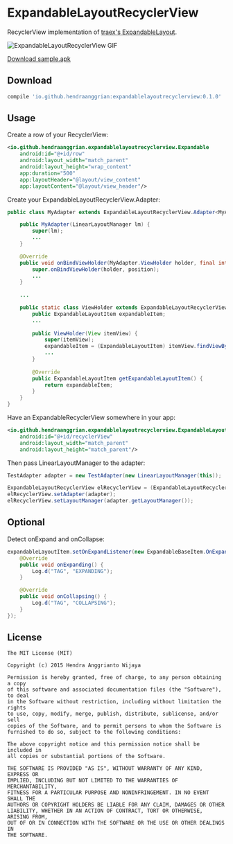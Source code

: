 ExpandableLayoutRecyclerView
============================

RecyclerView implementation of [traex's ExpandableLayout](https://github.com/traex/ExpandableLayout).

![ExpandableLayoutRecyclerView GIF](https://github.com/hendraanggrian/ExpandableLayoutRecyclerView/blob/master/sample.gif)

[Download sample.apk](https://github.com/hendraanggrian/ExpandableLayoutRecyclerView/blob/master/sample.apk?raw=true)

Download
--------

```gradle
compile 'io.github.hendraanggrian:expandablelayoutrecyclerview:0.1.0'
```


Usage
-----

Create a row of your RecyclerView:

```xml
<io.github.hendraanggrian.expandablelayoutrecyclerview.Expandable
    android:id="@+id/row"
    android:layout_width="match_parent"
    android:layout_height="wrap_content"
    app:duration="500"
    app:layoutHeader="@layout/view_content"
    app:layoutContent="@layout/view_header"/>
```

Create your ExpandableLayoutRecyclerView.Adapter:

```java
public class MyAdapter extends ExpandableLayoutRecyclerView.Adapter<MyAdapter.ViewHolder> {

    public MyAdapter(LinearLayoutManager lm) {
        super(lm);
        ...
    }

    @Override
    public void onBindViewHolder(MyAdapter.ViewHolder holder, final int position) {
        super.onBindViewHolder(holder, position);
        ...
    }
    
    ...

    public static class ViewHolder extends ExpandableLayoutRecyclerView.ViewHolder {
        public ExpandableLayoutItem expandableItem;
        ...
    
        public ViewHolder(View itemView) {
            super(itemView);
            expandableItem = (ExpandableLayoutItem) itemView.findViewById(R.id.row);
            ...
        }
    
        @Override
        public ExpandableLayoutItem getExpandableLayoutItem() {
            return expandableItem;
        }
    }
}
```

Have an ExpandableRecyclerView somewhere in your app:

```xml
<io.github.hendraanggrian.expandablelayoutrecyclerview.ExpandableLayoutRecyclerView
    android:id="@+id/recyclerView"
    android:layout_width="match_parent"
    android:layout_height="match_parent"/>
```

Then pass LinearLayoutManager to the adapter:

```java
TestAdapter adapter = new TestAdapter(new LinearLayoutManager(this));

ExpandableLayoutRecyclerView elRecyclerView = (ExpandableLayoutRecyclerView) findViewById(R.id.recyclerView);
elRecyclerView.setAdapter(adapter);
elRecyclerView.setLayoutManager(adapter.getLayoutManager());
```


Optional
--------

Detect onExpand and onCollapse:

```java
expandableLayoutItem.setOnExpandListener(new ExpandableBaseItem.OnExpandListener() {
    @Override
    public void onExpanding() {
        Log.d("TAG", "EXPANDING");
    }

    @Override
    public void onCollapsing() {
        Log.d("TAG", "COLLAPSING");
    }
});
```


License
--------

    The MIT License (MIT)

    Copyright (c) 2015 Hendra Anggrianto Wijaya

    Permission is hereby granted, free of charge, to any person obtaining a copy
    of this software and associated documentation files (the "Software"), to deal
    in the Software without restriction, including without limitation the rights
    to use, copy, modify, merge, publish, distribute, sublicense, and/or sell
    copies of the Software, and to permit persons to whom the Software is
    furnished to do so, subject to the following conditions:

    The above copyright notice and this permission notice shall be included in
    all copies or substantial portions of the Software.

    THE SOFTWARE IS PROVIDED "AS IS", WITHOUT WARRANTY OF ANY KIND, EXPRESS OR
    IMPLIED, INCLUDING BUT NOT LIMITED TO THE WARRANTIES OF MERCHANTABILITY,
    FITNESS FOR A PARTICULAR PURPOSE AND NONINFRINGEMENT. IN NO EVENT SHALL THE
    AUTHORS OR COPYRIGHT HOLDERS BE LIABLE FOR ANY CLAIM, DAMAGES OR OTHER
    LIABILITY, WHETHER IN AN ACTION OF CONTRACT, TORT OR OTHERWISE, ARISING FROM,
    OUT OF OR IN CONNECTION WITH THE SOFTWARE OR THE USE OR OTHER DEALINGS IN
    THE SOFTWARE.
